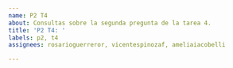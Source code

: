```yaml
---
name: P2 T4
about: Consultas sobre la segunda pregunta de la tarea 4.
title: 'P2 T4: '
labels: p2, t4
assignees: rosarioguerreror, vicentespinozaf, ameliaiacobelli

---
```



